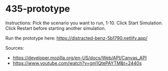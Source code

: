 # 435-prototype

Instructions:
Pick the scenario you want to run, 1-10. Click Start Simulation. Click Restart before starting another simulation.

Run the prototype here: https://distracted-benz-5b1790.netlify.app/

Sources: 
- https://developer.mozilla.org/en-US/docs/Web/API/Canvas_API
- https://www.youtube.com/watch?v=gm1QtePAYTM&t=2440s
